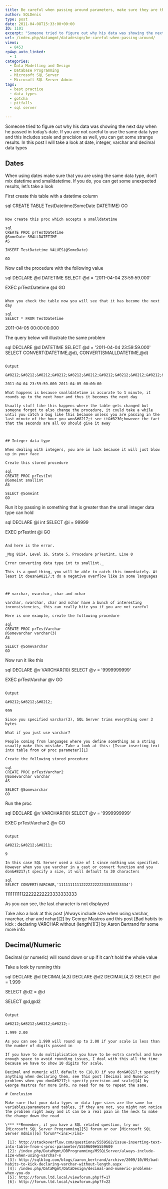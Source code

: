 ```yaml
---
title: Be careful when passing around parameters, make sure they are the same size and type
author: SQLDenis
type: post
date: 2011-04-08T15:33:00+00:00
ID: 1101
excerpt: "Someone tried to figure out why his data was showing the next day when he passed in today's date. If you are not careful to use the same data type and this includes scale and precision as well, you can get some strange results. In this post I will take&hellip;"
url: /index.php/datamgmt/datadesign/be-careful-when-passing-around/
views:
  - 8453
rp4wp_auto_linked:
  - 1
categories:
  - Data Modelling and Design
  - Database Programming
  - Microsoft SQL Server
  - Microsoft SQL Server Admin
tags:
  - best practice
  - data types
  - gotcha
  - pitfalls
  - sql server

---
```

Someone tried to figure out why his data was showing the next day when he passed in today&#8217;s date. If you are not careful to use the same data type and this includes scale and precision as well, you can get some strange results. In this post I will take a look at date, integer, varchar and decimal data types 



## Dates

When using dates make sure that you are using the same data type, don&#8217;t mix datetime and smalldatetime. If you do, you can get some unexpected results, let&#8217;s take a look

First create this table with a datetime column

sql
CREATE TABLE TestDatetime(SomeDate DATETIME)
GO
```

Now create this proc which accepts a smalldatetime

sql
CREATE PROC prTestDatetime
@SomeDate SMALLDATETIME
AS 

INSERT TestDatetime VALUES(@SomeDate)

GO
```
Now call the procedure with the following value

sql
DECLARE @d DATETIME
SELECT @d = '2011-04-04 23:59:59.000'


EXEC prTestDatetime @d
GO
```

When you check the table now you will see that it has become the next day

sql
SELECT * FROM TestDatetime
```

2011-04-05 00:00:00.000

The query below will illustrate the same problem

sql
DECLARE @d DATETIME
SELECT @d = '2011-04-04 23:59:59.000'
SELECT CONVERT(DATETIME,@d), CONVERT(SMALLDATETIME,@d)
```

Output
  
&#8212;&#8212;&#8212;&#8212;&#8212;&#8212;&#8212;&#8212;&#8212;&#8212;&#8212;&#8212;&#8212;&#8212;-
  
2011-04-04 23:59:59.000 2011-04-05 00:00:00

What happens is because smalldatetime is accurate to 1 minute, it rounds up to the next hour and thus it becomes the next day
  
Usually stuff like this happens where the table gets changed but someone forgot to also change the procedure, it could take a while until you catch a bug like this because unless you are passing in the last minute of the hour you won&#8217;t see it&#8230;however the fact that the seconds are all 00 should give it away
  


## Integer data type

When dealing with integers, you are in luck because it will just blow up in your face

Create this stored procedure

sql
CREATE PROC prTestInt
@Someint smallint
AS 

SELECT @Someint
GO
```

Run it by passing in something that is greater than the small integer data type can hold

sql
DECLARE @i int
SELECT @i = 99999


EXEC prTestInt @i
GO
```

And here is the error.

_Msg 8114, Level 16, State 5, Procedure prTestInt, Line 0
  
Error converting data type int to smallint._

This is a good thing, you will be able to catch this immediately. At least it doesn&#8217;t do a negative overflow like in some languages



## varchar, nvarchar, char and nchar

varchar, nvarchar, char and nchar have a bunch of interesting inconsistencies, this can really bite you if you are not careful

Here is one example, create the following procedure

sql
CREATE PROC prTestVarchar
@Somevarchar varchar(3)
AS 

SELECT @Somevarchar
GO
```

Now run it like this

sql
DECLARE @v VARCHAR(10)
SELECT @v = '9999999999'


EXEC prTestVarchar @v
GO
```

Output
  
&#8212;&#8212;&#8212;
  
999

Since you specified varchar(3), SQL Server trims everything over 3 bytes

What if you just use varchar?
  
People coming from languages where you define something as a string usually make this mistake. Take a look at this: [Issue inserting text into table from c# proc parameter][1]

Create the following stored procedure

sql
CREATE PROC prTestVarchar2
@Somevarchar varchar
AS 

SELECT @Somevarchar
GO
```

Run the proc

sql
DECLARE @v VARCHAR(10)
SELECT @v = '9999999999'


EXEC prTestVarchar2 @v
GO
```

Output
  
&#8212;&#8212;&#8211;
  
9

In this case SQL Server used a size of 1 since nothing was specified. However when you use varchar in a cast or convert function and you don&#8217;t specify a size, it will default to 30 characters

sql
SELECT CONVERT(VARCHAR,'1111111111222222222233333333334')
```

111111111122222222223333333333

As you can see, the last character is not displayed
  
Take also a look at this post [Always include size when using varchar, nvarchar, char and nchar][2] by George Mastros and this post [Bad habits to kick : declaring VARCHAR without (length)][3] by Aaron Bertrand for some more info



## Decimal/Numeric

Decimal (or numeric) will round down or up if it can&#8217;t hold the whole value
  
Take a look by running this

sql
DECLARE @d DECIMAL(4,3)
DECLARE @d2 DECIMAL(4,2)
SELECT @d = 1.999

SELECT @d2 = @d

SELECT @d,@d2
```

Output
  
&#8212;&#8212;&#8212;&#8212;-
  
1.999 2.00

As you can see 1.999 will round up to 2.00 if your scale is less than the number of digits passed in

If you have to do multiplication you have to be extra careful and have enough space to avoid rounding issues, I deal with this all the time because we have to show 10 digits for scale.

Decimal and numeric will default to (18,0) if you don&#8217;t specify anything when declaring them, see this post [Decimal and Numeric problems when you don&#8217;t specify precision and scale][4] by George Mastros for more info, no need for me to repeat the same.

# Conclusion

Make sure that your data types or data type sizes are the same for variables/parameters and tables, if they are not, you might not notice the problem right away and it can be a real pain in the neck to make the change down the road

\*** **Remember, if you have a SQL related question, try our [Microsoft SQL Server Programming][5] forum or our [Microsoft SQL Server Admin][6] forum**<ins></ins>

 [1]: http://stackoverflow.com/questions/5559582/issue-inserting-text-into-table-from-c-proc-parameter/5559609#5559609
 [2]: /index.php/DataMgmt/DBProgramming/MSSQLServer/always-include-size-when-using-varchar-n
 [3]: http://sqlblog.com/blogs/aaron_bertrand/archive/2009/10/09/bad-habits-to-kick-declaring-varchar-without-length.aspx
 [4]: /index.php/DataMgmt/DataDesign/decimal-and-numeric-problems-when-you-do
 [5]: http://forum.ltd.local/viewforum.php?f=17
 [6]: http://forum.ltd.local/viewforum.php?f=22